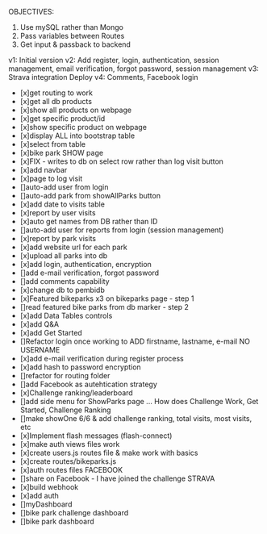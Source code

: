 OBJECTIVES:
1. Use mySQL rather than Mongo
2. Pass variables between Routes
3. Get input & passback to backend

v1: Initial version
v2: Add register, login, authentication, session management, email verification, forgot password, session management
v3: Strava integration
Deploy
v4: Comments, Facebook login


- [x]get routing to work
- [x]get all db products
- [x]show all products on webpage
- [x]get specific product/id
- [x]show specific product on webpage
- [x]display ALL into bootstrap table
- [x]select from table
- [x]bike park SHOW page
- [x]FIX - writes to db on select row rather than log visit button
- [x]add navbar
- [x]page to log visit
- []auto-add user from login
- []auto-add park from showAllParks button
- [x]add date to visits table
- [x]report by user visits
- [x]auto get names from DB rather than ID
- []auto-add user for reports from login (session management)
- [x]report by park visits
- [x]add website url for each park
- [x]upload all parks into db
- [x]add login, authentication, encryption
- []add e-mail verification, forgot password
- []add comments capability
- [x]change db to pembidb
- [x]Featured bikeparks x3 on bikeparks page - step 1
- []read featured bike parks from db marker - step 2
- [x]add Data Tables controls
- [x]add Q&A
- [x]add Get Started
- []Refactor login once working to ADD firstname, lastname, e-mail NO USERNAME
- [x]add e-mail verification during register process
- [x]add hash to password encryption
- []refactor for routing folder
- []add Facebook as autehtication strategy
- [x]Challenge ranking/leaderboard
- []add side menu for ShowParks page ... How does Challenge Work, Get Started, Challenge Ranking
- []make showOne 6/6 & add challenge ranking, total visits, most visits, etc
- [x]Implement flash messages (flash-connect)
- [x]make auth views files work
- [x]create users.js routes file & make work with basics
- [x]create routes/bikeparks.js
- [x]auth routes files
FACEBOOK
- []share on Facebook - I have joined the challenge
STRAVA
- [x]build webhook
- [x]add auth
- []myDashboard
- []bike park challenge dashboard
- []bike park dashboard